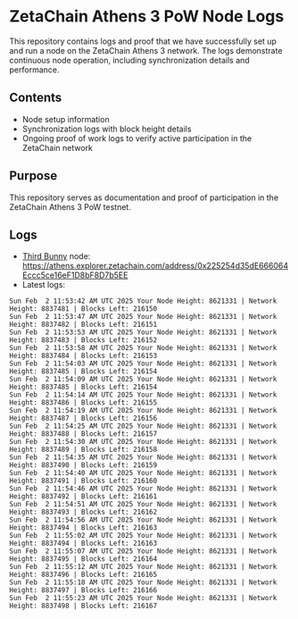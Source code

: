 # ZetaChain Athens 3 PoW Node Logs
This repository contains logs and proof that we have successfully set up and run a node on the ZetaChain Athens 3 network. The logs demonstrate continuous node operation, including synchronization details and performance.

## Contents
- Node setup information
- Synchronization logs with block height details
- Ongoing proof of work logs to verify active participation in the ZetaChain network

## Purpose
This repository serves as documentation and proof of participation in the ZetaChain Athens 3 PoW testnet.

## Logs

- [Third Bunny](https://thirdbunny.xyz/) node: https://athens.explorer.zetachain.com/address/0x225254d35dE666064Eccc5ce16eF1D8bF8D7b5EE
- Latest logs:
```
Sun Feb  2 11:53:42 AM UTC 2025 Your Node Height: 8621331 | Network Height: 8837481 | Blocks Left: 216150
Sun Feb  2 11:53:47 AM UTC 2025 Your Node Height: 8621331 | Network Height: 8837482 | Blocks Left: 216151
Sun Feb  2 11:53:53 AM UTC 2025 Your Node Height: 8621331 | Network Height: 8837483 | Blocks Left: 216152
Sun Feb  2 11:53:58 AM UTC 2025 Your Node Height: 8621331 | Network Height: 8837484 | Blocks Left: 216153
Sun Feb  2 11:54:03 AM UTC 2025 Your Node Height: 8621331 | Network Height: 8837485 | Blocks Left: 216154
Sun Feb  2 11:54:09 AM UTC 2025 Your Node Height: 8621331 | Network Height: 8837485 | Blocks Left: 216154
Sun Feb  2 11:54:14 AM UTC 2025 Your Node Height: 8621331 | Network Height: 8837486 | Blocks Left: 216155
Sun Feb  2 11:54:19 AM UTC 2025 Your Node Height: 8621331 | Network Height: 8837487 | Blocks Left: 216156
Sun Feb  2 11:54:25 AM UTC 2025 Your Node Height: 8621331 | Network Height: 8837488 | Blocks Left: 216157
Sun Feb  2 11:54:30 AM UTC 2025 Your Node Height: 8621331 | Network Height: 8837489 | Blocks Left: 216158
Sun Feb  2 11:54:35 AM UTC 2025 Your Node Height: 8621331 | Network Height: 8837490 | Blocks Left: 216159
Sun Feb  2 11:54:40 AM UTC 2025 Your Node Height: 8621331 | Network Height: 8837491 | Blocks Left: 216160
Sun Feb  2 11:54:46 AM UTC 2025 Your Node Height: 8621331 | Network Height: 8837492 | Blocks Left: 216161
Sun Feb  2 11:54:51 AM UTC 2025 Your Node Height: 8621331 | Network Height: 8837493 | Blocks Left: 216162
Sun Feb  2 11:54:56 AM UTC 2025 Your Node Height: 8621331 | Network Height: 8837494 | Blocks Left: 216163
Sun Feb  2 11:55:02 AM UTC 2025 Your Node Height: 8621331 | Network Height: 8837494 | Blocks Left: 216163
Sun Feb  2 11:55:07 AM UTC 2025 Your Node Height: 8621331 | Network Height: 8837495 | Blocks Left: 216164
Sun Feb  2 11:55:12 AM UTC 2025 Your Node Height: 8621331 | Network Height: 8837496 | Blocks Left: 216165
Sun Feb  2 11:55:18 AM UTC 2025 Your Node Height: 8621331 | Network Height: 8837497 | Blocks Left: 216166
Sun Feb  2 11:55:23 AM UTC 2025 Your Node Height: 8621331 | Network Height: 8837498 | Blocks Left: 216167
```
